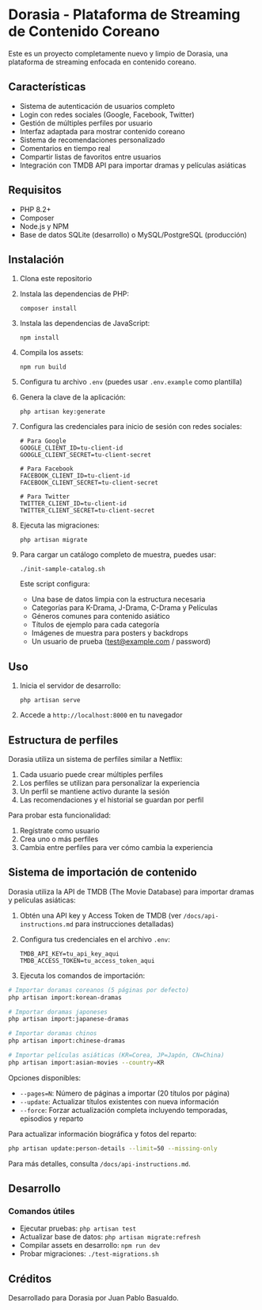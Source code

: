 # Dorasia - Plataforma de Streaming de Contenido Coreano

Este es un proyecto completamente nuevo y limpio de Dorasia, una plataforma de streaming enfocada en contenido coreano.

## Características

- Sistema de autenticación de usuarios completo
- Login con redes sociales (Google, Facebook, Twitter)
- Gestión de múltiples perfiles por usuario
- Interfaz adaptada para mostrar contenido coreano
- Sistema de recomendaciones personalizado
- Comentarios en tiempo real
- Compartir listas de favoritos entre usuarios
- Integración con TMDB API para importar dramas y películas asiáticas

## Requisitos

- PHP 8.2+
- Composer
- Node.js y NPM
- Base de datos SQLite (desarrollo) o MySQL/PostgreSQL (producción)

## Instalación

1. Clona este repositorio
2. Instala las dependencias de PHP:
   ```
   composer install
   ```
3. Instala las dependencias de JavaScript:
   ```
   npm install
   ```
4. Compila los assets:
   ```
   npm run build
   ```
5. Configura tu archivo `.env` (puedes usar `.env.example` como plantilla)
6. Genera la clave de la aplicación:
   ```
   php artisan key:generate
   ```
7. Configura las credenciales para inicio de sesión con redes sociales:
   ```
   # Para Google
   GOOGLE_CLIENT_ID=tu-client-id
   GOOGLE_CLIENT_SECRET=tu-client-secret
   
   # Para Facebook
   FACEBOOK_CLIENT_ID=tu-client-id
   FACEBOOK_CLIENT_SECRET=tu-client-secret
   
   # Para Twitter
   TWITTER_CLIENT_ID=tu-client-id
   TWITTER_CLIENT_SECRET=tu-client-secret
   ```
8. Ejecuta las migraciones:
   ```
   php artisan migrate
   ```
9. Para cargar un catálogo completo de muestra, puedes usar:
   ```
   ./init-sample-catalog.sh
   ```
   
   Este script configura:
   - Una base de datos limpia con la estructura necesaria
   - Categorías para K-Drama, J-Drama, C-Drama y Películas
   - Géneros comunes para contenido asiático
   - Títulos de ejemplo para cada categoría
   - Imágenes de muestra para posters y backdrops
   - Un usuario de prueba (test@example.com / password)

## Uso

1. Inicia el servidor de desarrollo:
   ```
   php artisan serve
   ```
2. Accede a `http://localhost:8000` en tu navegador

## Estructura de perfiles

Dorasia utiliza un sistema de perfiles similar a Netflix:

1. Cada usuario puede crear múltiples perfiles
2. Los perfiles se utilizan para personalizar la experiencia
3. Un perfil se mantiene activo durante la sesión
4. Las recomendaciones y el historial se guardan por perfil

Para probar esta funcionalidad:

1. Regístrate como usuario
2. Crea uno o más perfiles
3. Cambia entre perfiles para ver cómo cambia la experiencia

## Sistema de importación de contenido

Dorasia utiliza la API de TMDB (The Movie Database) para importar dramas y películas asiáticas:

1. Obtén una API key y Access Token de TMDB (ver `/docs/api-instructions.md` para instrucciones detalladas)
2. Configura tus credenciales en el archivo `.env`:
   ```
   TMDB_API_KEY=tu_api_key_aqui
   TMDB_ACCESS_TOKEN=tu_access_token_aqui
   ```

3. Ejecuta los comandos de importación:

```bash
# Importar doramas coreanos (5 páginas por defecto)
php artisan import:korean-dramas

# Importar doramas japoneses
php artisan import:japanese-dramas

# Importar doramas chinos
php artisan import:chinese-dramas

# Importar películas asiáticas (KR=Corea, JP=Japón, CN=China)
php artisan import:asian-movies --country=KR
```

Opciones disponibles:
- `--pages=N`: Número de páginas a importar (20 títulos por página)
- `--update`: Actualizar títulos existentes con nueva información
- `--force`: Forzar actualización completa incluyendo temporadas, episodios y reparto

Para actualizar información biográfica y fotos del reparto:
```bash
php artisan update:person-details --limit=50 --missing-only
```

Para más detalles, consulta `/docs/api-instructions.md`.

## Desarrollo

### Comandos útiles

- Ejecutar pruebas: `php artisan test`
- Actualizar base de datos: `php artisan migrate:refresh`
- Compilar assets en desarrollo: `npm run dev`
- Probar migraciones: `./test-migrations.sh`

## Créditos

Desarrollado para Dorasia por Juan Pablo Basualdo.
